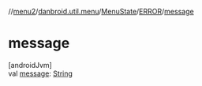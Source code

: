 //[menu2](../../../../index.md)/[danbroid.util.menu](../../index.md)/[MenuState](../index.md)/[ERROR](index.md)/[message](message.md)

# message

[androidJvm]\
val [message](message.md): [String](https://kotlinlang.org/api/latest/jvm/stdlib/kotlin/-string/index.html)
